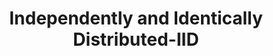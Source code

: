 ---
title: "Independently and Identically Distributed-IID"

categories: ['']

tags: ['Independently', 'and', 'Identically', 'Distributed', 'IID']

arabic: ['موزعة بشكل مستقل ومتماثل']

publishers: ['معجم مصطلحات التعلم الآلي والتعلم العميق وعلم البيانات']

types: "word"

slug: ""
---